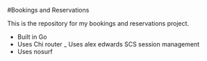 #Bookings and Reservations

This is the repository for my bookings and reservations project.

- Built in Go 
- Uses Chi router
_ Uses alex edwards SCS session management
- Uses nosurf